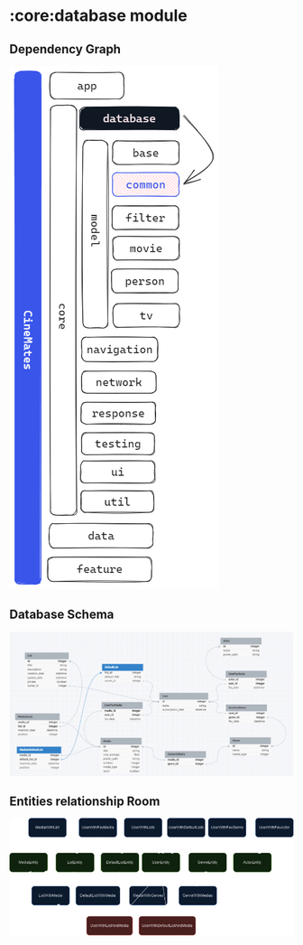 # :core:database module

## Dependency Graph
![Dependency graph](/docs/images/dep_graph_database.png)

## Database Schema
![Database Schema](/assets/diagrams/database/schema/cinemates_db_v2.png)

## Entities relationship Room
![Entities relationship](/assets/diagrams/database/entities_relations/db_entities_relations_v2.png)